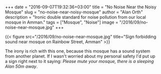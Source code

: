 +++
date = "2016-09-07T19:32:36+03:00"
title = "No Noise Near the Noisy Mosque"
slug = "no-noise-near-noisy-mosque"
author = "Alan Orth"
description = "Ironic double standard for noise pollution from our local mosque in Amman."
tags = ["Mosque", "Noise"]
image = "/2016/09/no-noise-near-mosque.jpg"
+++

{{< figure src="/2016/09/no-noise-near-mosque.jpg" title="Sign forbidding sound near mosque on Rainbow Street, Amman" >}}

The irony is rich with this one, because this mosque has a sound system from another planet. If I wasn't worried about my personal safety I'd put up a sign right next to it saying: _Please mute your mosque, there is a sleeping Alan 50m away_.
